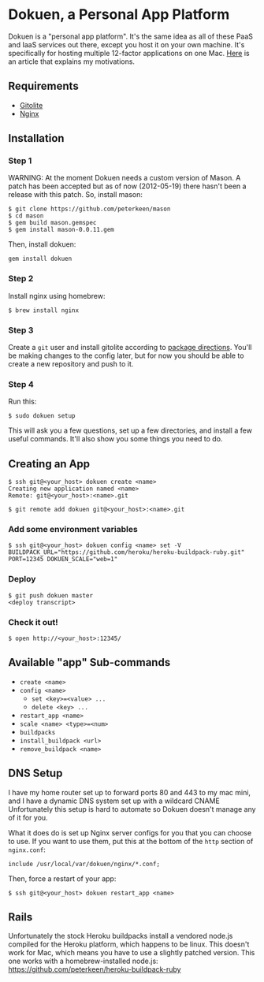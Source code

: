 # Dokuen, a Personal App Platform

Dokuen is a "personal app platform". It's the same idea as all of these PaaS and IaaS services out there, except you host it on your own machine. It's specifically for hosting multiple 12-factor applications on one Mac. [Here](http://bugsplat.info/2012-05-17-dokuen-a-personal-app-platform.html) is an article that explains my motivations.

## Requirements

* [Gitolite](https://github.com/sitaramc/gitolite)
* [Nginx](http://wiki.nginx.org/Main)

## Installation


### Step 1

WARNING: At the moment Dokuen needs a custom version of Mason. A patch has been accepted but as
of now (2012-05-19) there hasn't been a release with this patch. So, install mason:

```
$ git clone https://github.com/peterkeen/mason
$ cd mason
$ gem build mason.gemspec
$ gem install mason-0.0.11.gem
```

Then, install dokuen:
```
gem install dokuen
```

### Step 2

Install nginx using homebrew:

```
$ brew install nginx
```

### Step 3

Create a `git` user and install gitolite according to [package directions](http://sitaramc.github.com/gitolite/qi.html). You'll be making changes to the config later, but for now you should be able to create a new repository and push to it.

### Step 4

Run this:

```
$ sudo dokuen setup
```

This will ask you a few questions, set up a few directories, and install a few useful commands. It'll also show you some things you need to do.

## Creating an App

```
$ ssh git@<your_host> dokuen create <name>
Creating new application named <name>
Remote: git@<your_host>:<name>.git

$ git remote add dokuen git@<your_host>:<name>.git
```

### Add some environment variables

```
$ ssh git@<your_host> dokuen config <name> set -V BUILDPACK_URL="https://github.com/heroku/heroku-buildpack-ruby.git" PORT=12345 DOKUEN_SCALE="web=1"
```

### Deploy
```
$ git push dokuen master
<deploy transcript>
```

### Check it out!
```
$ open http://<your_host>:12345/
```

## Available "app" Sub-commands

* `create <name>`
* `config <name>`
  * `set <key>=<value> ...`
  * `delete <key> ...`
* `restart_app <name>`
* `scale <name> <type>=<num>`
* `buildpacks`
* `install_buildpack <url>`
* `remove_buildpack <name>`

## DNS Setup

I have my home router set up to forward ports 80 and 443 to my mac mini, and I have a dynamic DNS system set up with a wildcard CNAME Unfortunately this setup is hard to automate so Dokuen doesn't manage any of it for you.

What it does do is set up Nginx server configs for you that you can choose to use. If you want to use them, put this at the bottom of the `http` section of `nginx.conf`:

```
include /usr/local/var/dokuen/nginx/*.conf;
```

Then, force a restart of your app:

```
$ ssh git@<your_host> dokuen restart_app <name>
```

## Rails

Unfortunately the stock Heroku buildpacks install a vendored node.js compiled for the Heroku platform, which happens to be linux. This doesn't work for Mac, which means you have to use a slightly patched version. This one works with a homebrew-installed node.js: https://github.com/peterkeen/heroku-buildpack-ruby

